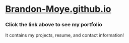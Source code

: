 # [Brandon-Moye.github.io](https://brandon-moye.github.io/)

### Click the link above to see my portfolio

It contains my projects, resume, and contact information!
